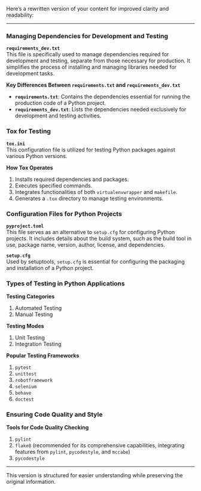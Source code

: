 Here’s a rewritten version of your content for improved clarity and readability:

---

### Managing Dependencies for Development and Testing

**`requirements_dev.txt`**  
This file is specifically used to manage dependencies required for development and testing, separate from those necessary for production. It simplifies the process of installing and managing libraries needed for development tasks.

**Key Differences Between `requirements.txt` and `requirements_dev.txt`**  
- **`requirements.txt`**: Contains the dependencies essential for running the production code of a Python project.
- **`requirements_dev.txt`**: Lists the dependencies needed exclusively for development and testing activities.

### Tox for Testing

**`tox.ini`**  
This configuration file is utilized for testing Python packages against various Python versions.

**How Tox Operates**  
1. Installs required dependencies and packages.
2. Executes specified commands.
3. Integrates functionalities of both `virtualenvwrapper` and `makefile`.
4. Generates a `.tox` directory to manage testing environments.

### Configuration Files for Python Projects

**`pyproject.toml`**  
This file serves as an alternative to `setup.cfg` for configuring Python projects. It includes details about the build system, such as the build tool in use, package name, version, author, license, and dependencies.

**`setup.cfg`**  
Used by setuptools, `setup.cfg` is essential for configuring the packaging and installation of a Python project.

### Types of Testing in Python Applications

**Testing Categories**  
1. Automated Testing
2. Manual Testing

**Testing Modes**  
1. Unit Testing
2. Integration Testing

**Popular Testing Frameworks**  
1. `pytest`
2. `unittest`
3. `robotframework`
4. `selenium`
5. `behave`
6. `doctest`

### Ensuring Code Quality and Style

**Tools for Code Quality Checking**  
1. `pylint`
2. `flake8` (recommended for its comprehensive capabilities, integrating features from `pylint`, `pycodestyle`, and `mccabe`)
3. `pycodestyle`

---

This version is structured for easier understanding while preserving the original information.